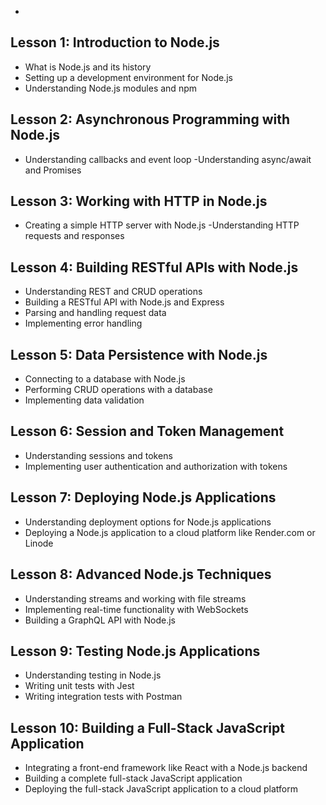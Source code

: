 - 
## Lesson 1: Introduction to Node.js

- What is Node.js and its history
- Setting up a development environment for Node.js
- Understanding Node.js modules and npm

## Lesson 2: Asynchronous Programming with Node.js
 
- Understanding callbacks and event loop
-Understanding async/await and Promises

## Lesson 3: Working with HTTP in Node.js
 
- Creating a simple HTTP server with Node.js
-Understanding HTTP requests and responses

## Lesson 4: Building RESTful APIs with Node.js

- Understanding REST and CRUD operations
- Building a RESTful API with Node.js and Express
- Parsing and handling request data
- Implementing error handling

## Lesson 5: Data Persistence with Node.js

- Connecting to a database with Node.js
- Performing CRUD operations with a database
- Implementing data validation

## Lesson 6: Session and Token Management

- Understanding sessions and tokens
- Implementing user authentication and authorization with tokens

## Lesson 7: Deploying Node.js Applications

- Understanding deployment options for Node.js applications
- Deploying a Node.js application to a cloud platform like Render.com or Linode

## Lesson 8: Advanced Node.js Techniques

- Understanding streams and working with file streams
- Implementing real-time functionality with WebSockets
- Building a GraphQL API with Node.js

## Lesson 9: Testing Node.js Applications

- Understanding testing in Node.js
- Writing unit tests with Jest
- Writing integration tests with Postman

## Lesson 10: Building a Full-Stack JavaScript Application

- Integrating a front-end framework like React with a Node.js backend
- Building a complete full-stack JavaScript application
- Deploying the full-stack JavaScript application to a cloud platform